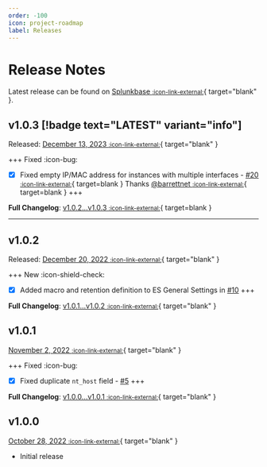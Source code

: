 ```yaml
---
order: -100
icon: project-roadmap
label: Releases
---
```


# Release Notes

Latest release can be found on [Splunkbase <small>:icon-link-external:</small>](https://splunkbase.splunk.com/app/6660/){ target="blank" }.

## v1.0.3 [!badge text="LATEST" variant="info"]

Released: [December 13, 2023 <small>:icon-link-external:</small>](https://splunkbase.splunk.com/app/6660/){ target="blank" }

+++ Fixed :icon-bug:
- [x] Fixed empty IP/MAC address for instances with multiple interfaces - [#20 <small>:icon-link-external:</small>](https://github.com/splunk/SA-AwsAssets/issues/20){ target=blank } Thanks [@barrettnet <small>:icon-link-external:</small>](https://github.com/barrettnet){ target=blank }
+++

**Full Changelog**: [v1.0.2...v1.0.3 <small>:icon-link-external:</small>](https://github.com/splunk/SA-AwsAssets/compare/v1.0.2...v1.0.3){ target=blank }

---

## v1.0.2 

Released: [December 20, 2022 <small>:icon-link-external:</small>](https://github.com/splunk/SA-AwsAssets/releases/tag/v1.0.2){ target="blank" }

+++ New :icon-shield-check:
- [x] Added macro and retention definition to ES General Settings in [#10](https://github.com/splunk/SA-AwsAssets/commit/26505484080f244afe6c52b7f59bf8963fc5a607)
+++

**Full Changelog**: [v1.0.1...v1.0.2 </small> <small>:icon-link-external:</small>](https://github.com/splunk/SA-AwsAssets/compare/v1.0.1...v1.0.2){ target="blank" }

## v1.0.1 

[November 2, 2022 <small>:icon-link-external:</small>](https://github.com/splunk/SA-AwsAssets/releases/tag/v1.0.1){ target="blank" }

+++ Fixed :icon-bug:
- [x] Fixed duplicate `nt_host` field - [#5](https://github.com/splunk/SA-AwsAssets/issues/5)
+++

**Full Changelog**: [v1.0.0...v1.0.1 </small> <small>:icon-link-external:</small>](https://github.com/splunk/SA-AwsAssets/compare/v1.0.0...v1.0.1){ target="blank" }

## v1.0.0

[October 28, 2022 <small>:icon-link-external:</small>](https://github.com/splunk/SA-AwsAssets/releases/tag/v1.0.0){ target="blank" }

- Initial release
